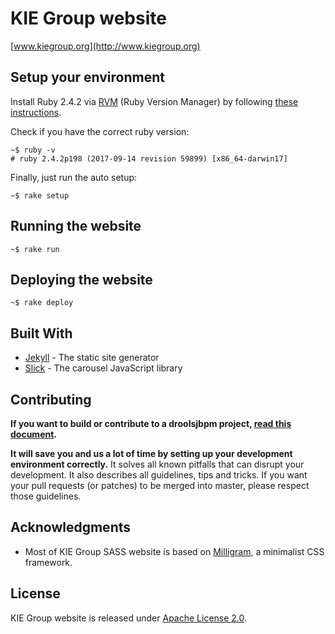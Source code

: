 # KIE Group website

[www.kiegroup.org](http://www.kiegroup.org)


## Setup your environment

Install Ruby 2.4.2 via [RVM](http://rvm.io) (Ruby Version Manager) by following [these instructions](https://rvm.io/rvm/install).

Check if you have the correct ruby version:

```
~$ ruby -v
# ruby 2.4.2p198 (2017-09-14 revision 59899) [x86_64-darwin17]
```

Finally, just run the auto setup:
```
~$ rake setup
```


## Running the website

```
~$ rake run
```


## Deploying the website

```
~$ rake deploy
```


## Built With

* [Jekyll](https://jekyllrb.com) - The static site generator
* [Slick](http://kenwheeler.github.io/slick) - The carousel JavaScript library


## Contributing

**If you want to build or contribute to a droolsjbpm project, [read this document](https://github.com/droolsjbpm/droolsjbpm-build-bootstrap/blob/master/README.md).**

**It will save you and us a lot of time by setting up your development environment correctly.**
It solves all known pitfalls that can disrupt your development.
It also describes all guidelines, tips and tricks.
If you want your pull requests (or patches) to be merged into master, please respect those guidelines.


## Acknowledgments

* Most of KIE Group SASS website is based on [Milligram](https://milligram.io), a minimalist CSS framework.


## License

KIE Group website is released under [Apache License 2.0](LICENSE-Apache-2.0.txt).
